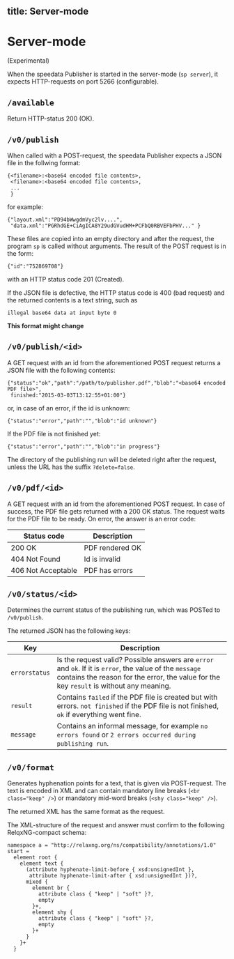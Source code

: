 title: Server-mode
---

Server-mode
===========

(Experimental)

When the speedata Publisher is started in the server-mode (`sp server`), it expects HTTP-requests on port 5266 (configurable).

## `/available`

Return HTTP-status 200 (OK).


## `/v0/publish`

When called with a POST-request, the speedata Publisher expects  a JSON file in the follwing format:


    {<filename>:<base64 encoded file contents>,
     <filename>:<base64 encoded file contents>,
     ...
     }

for example:

    {"layout.xml":"PD94bWwgdmVyc2lv....",
     "data.xml":"PGRhdGE+CiAgICA8Y29udGVudHM+PCFbQ0RBVEFbPHV..." }

These files are copied into an empty directory and after the request, the program `sp` is called without arguments. The result of the POST request is in the form:

    {"id":"752869708"}

with an HTTP status code 201 (Created).

If the JSON file is defective, the HTTP status code is 400 (bad request) and the returned contents is a text string, such as

    illegal base64 data at input byte 0

**This format might change**


## `/v0/publish/<id>`

A GET request with an id from the aforementioned POST request returns a JSON file with the following contents:

    {"status":"ok","path":"/path/to/publisher.pdf","blob":"<base64 encoded PDF file>",
     finished:"2015-03-03T13:12:55+01:00"}

or, in case of an error, if the id is unknown:

    {"status":"error","path":"","blob":"id unknown"}

If the PDF file is not finished yet:

    {"status":"error","path":"","blob":"in progress"}

The directory of the publishing run will be deleted right after the request, unless the URL has the suffix `?delete=false`.


## `/v0/pdf/<id>`

A GET request with an id from the aforementioned POST request. In case of success, the PDF file gets returned with a 200 OK status. The request waits for the PDF file to be ready. On error, the answer is an error code:

Status code  | Description
------------|--------------
200 OK              | PDF rendered OK
404 Not Found       | Id is invalid
406  Not Acceptable | PDF has errors


## `/v0/status/<id>`

Determines the current status of the publishing run, which was POSTed to `/v0/publish`.

The returned JSON has the following keys:

Key           | Description
--------------|--------------
`errorstatus` | Is the request valid? Possible answers are `error` and `ok`. If it is `error`, the value of the `message` contains the reason for the error, the value for the key `result` is without any meaning.
`result`      | Contains `failed` if the PDF file is created but with errors. `not finished` if the PDF file is not finished, `ok` if everything went fine.
`message`     | Contains an informal message, for example `no errors found` or `2 errors occurred during publishing run`.



## `/v0/format`

Generates hyphenation points for a text, that is given via POST-request. The text is encoded in XML and can contain mandatory line breaks (`<br class="keep" />`) or mandatory mid-word breaks (`<shy class="keep" />`).

The returned XML has the same format as the request.

The XML-structure of the request and answer must confirm to the following RelqxNG-compact schema:

    namespace a = "http://relaxng.org/ns/compatibility/annotations/1.0"
    start =
      element root {
        element text {
          (attribute hyphenate-limit-before { xsd:unsignedInt },
           attribute hyphenate-limit-after { xsd:unsignedInt })?,
          mixed {
            element br {
              attribute class { "keep" | "soft" }?,
              empty
            }+,
            element shy {
              attribute class { "keep" | "soft" }?,
              empty
            }+
          }
        }+
      }


